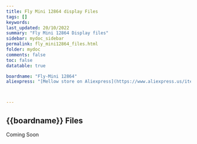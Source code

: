 ```yaml
---
title: Fly Mini 12864 display Files
tags: []
keywords: 
last_updated: 20/10/2022
summary: "Fly Mini 12864 Display files"
sidebar: mydoc_sidebar
permalink: fly_mini12864_files.html
folder: mydoc
comments: false
toc: false
datatable: true

boardname: "Fly-Mini 12864"
aliexpress: "[Mellow store on Aliexpress](https://www.aliexpress.us/item/3256803392961881.html)"



---
```


## {{boardname}} Files

Coming Soon